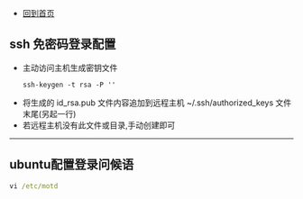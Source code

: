 - [回到首页](/README.md)

## ssh 免密码登录配置

- 主动访问主机生成密钥文件
    ```
    ssh-keygen -t rsa -P ''
    ```
- 将生成的 id_rsa.pub 文件内容追加到远程主机 ~/.ssh/authorized_keys 文件末尾(另起一行)
- 若远程主机没有此文件或目录,手动创建即可

***

## ubuntu配置登录问候语

```cmd
vi /etc/motd
```
